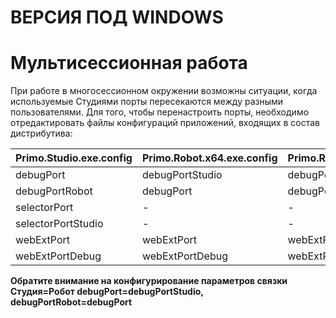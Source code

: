 # ВЕРСИЯ ПОД WINDOWS

# Мультисессионная работа

При работе в многосессионном окружении возможны ситуации, когда используемые Студиями порты пересекаются между разными пользователями. Для того, чтобы перенастроить порты, необходимо отредактировать файлы конфигураций приложений, входящих в состав дистрибутива:

<table><thead><tr><th>Primo.Studio.exe.config</th><th>Primo.Robot.x64.exe.config</th><th>Primo.Robot.exe.config</th><th width="200">LTools.WebBrowser.Native.exe.config</th><th>LTools.Selector.exe.config</th></tr></thead><tbody><tr><td>debugPort</td><td>debugPortStudio</td><td>debugPortStudio</td><td>-</td><td>-</td></tr><tr><td>debugPortRobot</td><td>debugPort</td><td>debugPort</td><td>-</td><td>-</td></tr><tr><td>selectorPort</td><td>-</td><td>-</td><td>-</td><td>selectorPort</td></tr><tr><td>selectorPortStudio</td><td>-</td><td>-</td><td>-</td><td>selectorPortStudio</td></tr><tr><td>webExtPort</td><td>webExtPort</td><td>webExtPort</td><td>webExtPort</td><td>webExtPort</td></tr><tr><td>webExtPortDebug</td><td>webExtPortDebug</td><td>webExtPortDebug</td><td>webExtPortDebug</td><td>webExtPortDebug</td></tr></tbody></table>

**Обратите внимание на конфигурирование параметров связки Студия=Робот debugPort=debugPortStudio, debugPortRobot=debugPort**
